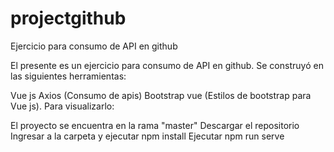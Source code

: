 # projectgithub

Ejercicio para consumo de API en github

El presente es un ejercicio para consumo de API en github. Se construyó en las siguientes herramientas:

Vue js
Axios (Consumo de apis)
Bootstrap vue (Estilos de bootstrap para Vue js).
Para visualizarlo:

El proyecto se encuentra en la rama "master"
Descargar el repositorio
Ingresar a la carpeta y ejecutar npm install
Ejecutar npm run serve
